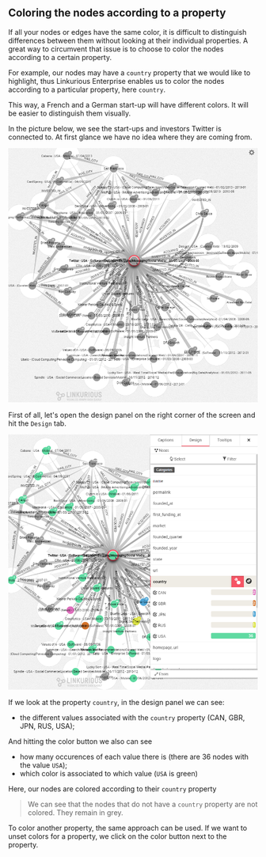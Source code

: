 ## Coloring the nodes according to a property

If all your nodes or edges have the same color, it is difficult to distinguish differences between them without looking at their individual properties. A great way to circumvent that issue is to choose to color the nodes according to a certain property.

For example, our nodes may have a ```country``` property that we would like to highlight, thus Linkurious Enterprise enables us to color the nodes according to a particular property, here ```country```.

This way, a French and a German start-up will have different colors. It will be easier to distinguish them visually.

In the picture below, we see the start-ups and investors Twitter is connected to. At first glance we have no idea where they are coming from.

![](WithoutColor.png)

First of all, let's open the design panel on the right corner of the screen and hit the ```Design``` tab.

![](Coloration.png)

If we look at the property ```country```, in the design panel we can see:
* the different values associated with the ```country``` property (CAN, GBR, JPN, RUS, USA);

And hitting the color button we also can see

* how many occurences of each value there is (there are 36 nodes with the value ```USA```);
* which color is associated to which value (```USA``` is green)

Here, our nodes are colored according to their ```country``` property

> We can see that the nodes that do not have a ```country``` property are not colored. They remain in grey.

To color another property, the same approach can be used. If we want to unset colors for a property, we click on the color button next to the property.
